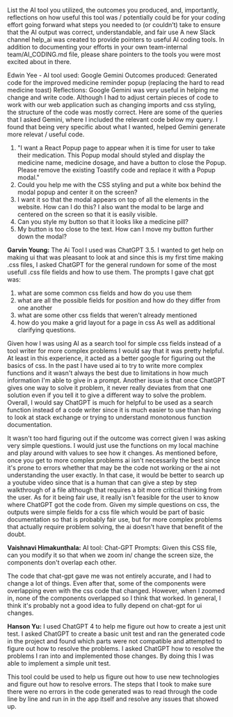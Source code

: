 List the AI tool you utilized, the outcomes you produced, and, importantly, reflections on
how useful this tool was / potentially could be for your coding effort going forward
what steps you needed to (or couldn’t) take to ensure that the AI output was correct, understandable, and fair use
A new Slack channel help_ai was created to provide pointers to useful AI coding tools. In addition to documenting your
efforts in your own team-internal team/AI_CODING.md file, please share pointers to the tools you were most excited about in there.

Edwin Yee -
AI tool used: Google Gemini
Outcomes produced: Generated code for the improved medicine reminder popup (replacing the hard to read medicine toast)
Reflections: Google Gemini was very useful in helping me change and write code. Although I had to adjust certain pieces of code to 
work with our web application such as changing imports and css styling, the structure of the code was mostly correct.
Here are some of the queries that I asked Gemini, where I included the relevant code below my query. I found that being very specific
about what I wanted, helped Gemini generate more relevat / useful code.

1. "I want a React Popup page to appear when it is time for user to take their medication. This Popup modal should styled and display the medicine name, medicine dosage, and have a button to close the Popup. Please remove the existing Toastify code and replace it with a Popup modal."
2. Could you help me with the CSS styling and put a white box behind the modal popup and center it on the screen?
3. I want it so that the modal appears on top of all the elements in the website. How can I do this? I also want the modal to be large and centered on the screen so that it is easily visible.
4. Can you style my button so that it looks like a medicine pill?
5. My button is too close to the text. How can I move my button further down the modal?

**Garvin Young:**
The Ai Tool I used was ChatGPT 3.5. I wanted to get help on making ui that was pleasant to look at and since this is my first time making .css files, I asked ChatGPT for the general rundown for some of the most usefull .css file fields and how to use them.
The prompts I gave chat gpt was:
1. what are some common css fields and how do you use them
2. what are all the possible fields for position and how do they differ from one another
3. what are some other css fields that weren't already mentioned
4. how do you make a grid layout for a page in css
As well as additional clarifying questions.

Given how I was using AI as a search tool for simple css fields instead of a tool writer for more complex problems I would say that it was pretty helpful. At least in this experience, it acted as a better google for figuring out the basics of css. In the past I have used ai to try to write more complex functions and it wasn't always the best due to limitations in how much information I'm able to give in a prompt. Another issue is that once ChatGPT gives one way to solve it problem, it never really deviates from that one solution even if you tell it to give a different way to solve the problem. Overall, I would say ChatGPT is much for helpful to be used as a search function instead of a code writer since it is much easier to use than having to look at stack exchange or trying to understand monotonous function documentation. 

It wasn't too hard figuring out if the outcome was correct given I was asking very simple questions. I would just use the functions on my local machine and play around with values to see how it changes. As mentioned before, once you get to more complex problems ai isn't necessarily the best since it's prone to errors whether that may be the code not working or the ai not understanding the user exactly. In that case, it would be better to search up a youtube video since that is a human that can give a step by step walkthrough of a file although that requires a bit more critical thinking from the user. As for it being fair use, it really isn't feasible for the user to know where ChatGPT got the code from. Given my simple questions on css, the outputs were simple fields for a css file which would be part of basic documentation so that is probably fair use, but for more complex problems that actually require problem solving, the ai doesn't have that benefit of the doubt.

**Vaishnavi Himakunthala:**
AI tool: Chat-GPT
Prompts:
Given this CSS file, can you modify it so that when we zoom in/ change the screen size, the components don't overlap each other.

The code that chat-gpt gave me was not entirely accurate, and I had to change a lot of things. Even after that, some of the components were overlapping even with the css code that changed. However, when I zoomed in, none of the components overlapped so I think that worked. In general, I think it's probably not a good idea to fully depend on chat-gpt for ui changes.

**Hanson Yu:**
I used ChatGPT 4 to help me figure out how to create a jest unit test. I asked ChatGPT to create a basic unit test and ran the generated code in the project and found which parts were not compatible and attempted to figure out how to resolve the problems. I asked ChatGPT how to resolve the problems I ran into and implemented those changes. By doing this I was able to implement a simple unit test.

This tool could be used to help us figure out how to use new technologies and figure out how to resolve errors. The steps that I took to make sure there were no errors in the code generated was to read through the code line by line and run in in the app itself and resolve any issues that showed up.

